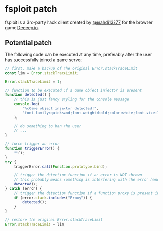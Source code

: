 # fsploit patch

fsploit is a 3rd-party hack client created by [@mahdi13377](https://github.com/mahdi13377) for the browser game [Deeeep.io](https://deeeep.io). 

## Potential patch

The following code can be executed at any time, preferably after the user has successfully joined a game server. 

```js
// first, make a backup of the original Error.stackTraceLimit
const lim = Error.stackTraceLimit;

Error.stackTraceLimit = 1;

// function to be executed if a game object injector is present
function detected() {
	// this is just fancy styling for the console message
	console.log(
		"%cGame object injector detected!",
		"font-family:quicksand;font-weight:bold;color:white;font-size:125%;background:#f00;padding:4px 12px 4px 8px;border-radius:0 16px 16px 0;border-left:8px #800 solid"
	);

	// do something to ban the user
	// ...
}

// force trigger an error
function triggerError() {
	""();
}
try {
	triggerError.call(Function.prototype.bind);

	// trigger the detection function if an error is NOT thrown
	// this probably means something is interfering with the error handling
	detected();
} catch (error) {
	// trigger the detection function if a function proxy is present in the stack trace
	if (error.stack.includes("Proxy")) {
		detected();
	}
}

// restore the original Error.stackTraceLimit
Error.stackTraceLimit = lim;

```
